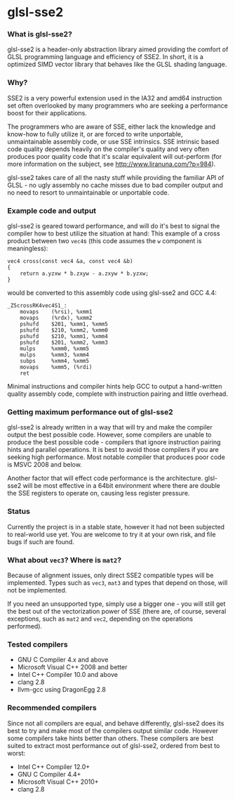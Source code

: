 # glsl-sse2

### What is glsl-sse2?

glsl-sse2 is a header-only abstraction library aimed providing the comfort
of GLSL programming language and efficiency of SSE2. In short, it is a optimized
SIMD vector library that behaves like the GLSL shading language.

### Why?

SSE2 is a very powerful extension used in the IA32 and amd64 instruction set
often overlooked by many programmers who are seeking a performance boost for
their applications.

The programmers who are aware of SSE, either lack the knowledge and know-how to
fully utilize it, or are forced to write unportable, unmaintainable assembly
code, or use SSE intrinsics. SSE intrinsic based code quality depends heavily on
the compiler's quality and very often produces poor quality code that it's
scalar equivalent will out-perform (for more information on the subject,
see http://www.liranuna.com/?p=984).

glsl-sse2 takes care of all the nasty stuff while providing the familiar API of
GLSL - no ugly assembly no cache misses due to bad compiler output and no need
to resort to unmaintainable or unportable code.

### Example code and output

glsl-sse2 is geared toward performance, and will do it's best to signal the
compiler how to best utilize the situation at hand:
This example of a cross product between two `vec4`s (this code assumes the
`w` component is meaningless):

    vec4 cross(const vec4 &a, const vec4 &b)
    {
	    return a.yzxw * b.zxyw - a.zxyw * b.yzxw;
    }

would be converted to this assembly code using glsl-sse2 and GCC 4.4:

    _Z5crossRK4vec4S1_:
        movaps    (%rsi), %xmm1
        movaps    (%rdx), %xmm2
        pshufd    $201, %xmm1, %xmm5
        pshufd    $210, %xmm2, %xmm0
        pshufd    $210, %xmm1, %xmm4
        pshufd    $201, %xmm2, %xmm3
        mulps     %xmm0, %xmm5
        mulps     %xmm3, %xmm4
        subps     %xmm4, %xmm5
        movaps    %xmm5, (%rdi)
        ret

Minimal instructions and compiler hints help GCC to output a hand-written 
quality assembly code, complete with instruction pairing and little overhead.
        
### Getting maximum performance out of glsl-sse2

glsl-sse2 is already written in a way that will try and make the compiler output
the best possible code. However, some compilers are unable to produce the best
possible code - compilers that ignore instruction pairing hints and parallel
operations. It is best to avoid those compilers if you are seeking high
performance.
Most notable compiler that produces poor code is MSVC 2008 and below.

Another factor that will effect code performance is the architecture. glsl-sse2
will be most effective in a 64bit environment where there are double the SSE
registers to operate on, causing less register pressure.

### Status

Currently the project is in a stable state, however it had not been subjected
to real-world use yet. You are welcome to try it at your own risk, and file bugs
if such are found.

### What about `vec3`? Where is `mat2`?

Because of alignment issues, only direct SSE2 compatible types will be
implemented. Types such as `vec3`, `mat3` and types that depend on those,
will not be implemented.

If you need an unsupported type, simply use a bigger one - you will still get 
the best out of the vectorization power of SSE (there are, of course, several
exceptions, such as `mat2` and `vec2`, depending on the operations performed).

### Tested compilers

 * GNU C Compiler 4.x and above
 * Microsoft Visual C++ 2008 and better
 * Intel C++ Compiler 10.0 and above
 * clang 2.8
 * llvm-gcc using DragonEgg 2.8

### Recommended compilers

Since not all compilers are equal, and behave differently, glsl-sse2 does its
best to try and make most of the compilers output similar code. However some
compilers take hints better than others. These compilers are best suited to
extract most performance out of glsl-sse2, ordered from best to worst:

 * Intel C++ Compiler 12.0+
 * GNU C Compiler 4.4+
 * Microsoft Visual C++ 2010+
 * clang 2.8
